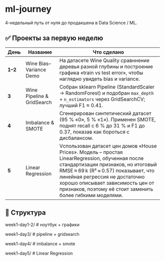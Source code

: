 # ml-journey  
4-недельный путь от нуля до продакшена в Data Science / ML.

## ✅ Проекты за первую неделю

| День | Название | Что сделано |
|---|---|---|
| **1–2** | Wine Bias–Variance Demo | На датасете Wine Quality сравннение деревья разной глубины и построение графика «train vs test error», чтобы наглядно увидеть bias и variance. |
| **3** | Wine Pipeline & GridSearch | Собран sklearn Pipeline (StandardScaler → RandomForest) и подобран `max_depth` + `n_estimators` через GridSearchCV; лучший F1 ≈ 0.41. |
| **4** | Imbalance & SMOTE | Сгенерирован синтетический датасет (95 % «0», 5 % «1»). Применен SMOTE, поднят recall c 6 % до 31 % и F1 до 0.37, показав как бороться с дисбалансом. |
| **5** | Linear Regression | Vспользован датасет цен домов «House Prices». Модель – простая LinearRegression, обученная после стандартизации признаков, но итоговый RMSE ≈ 69 k (R² ≈ 0.57) показывает, что линейная регрессия не достаточно хорошо описывает зависимость цен от признаков, поэтому её стоит заменить более гибкими моделями.|

## 📂 Структура
week1-day1-2/ # ноутбук + графики

week1-day3/   # pipeline + gridsearch

week1-day4/   # imbalance + smote

week1-day5/   # Linear Regression
